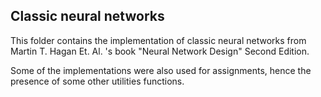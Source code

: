 ## Classic neural networks

This folder contains the implementation of classic neural networks from Martin T. Hagan Et. Al. 's book "Neural Network Design" Second Edition.

Some of the implementations were also used for assignments, hence the presence of some other utilities functions.